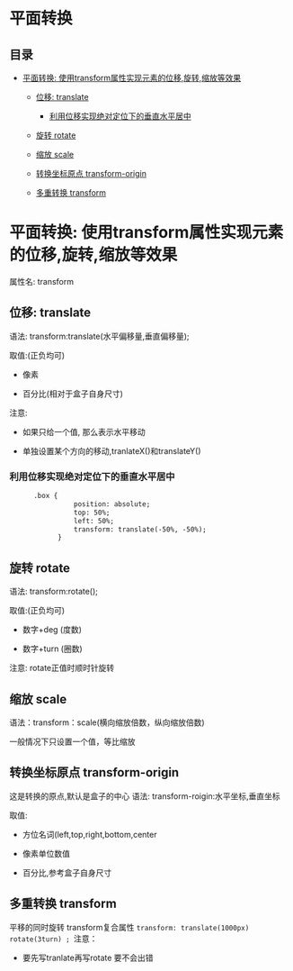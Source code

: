 # 平面转换

## 目录

*   [平面转换: 使用transform属性实现元素的位移,旋转,缩放等效果](#平面转换-使用transform属性实现元素的位移旋转缩放等效果)

    *   [位移: translate](#位移-translate)

        *   [利用位移实现绝对定位下的垂直水平居中](#利用位移实现绝对定位下的垂直水平居中)

    *   [旋转 rotate](#旋转-rotate)

    *   [缩放 scale](#缩放-scale)

    *   [转换坐标原点 transform-origin](#转换坐标原点-transform-origin)

    *   [多重转换 transform](#多重转换-transform)

# 平面转换: 使用transform属性实现元素的位移,旋转,缩放等效果

属性名: transform

## 位移: translate

语法: transform:translate(水平偏移量,垂直偏移量);

取值:(正负均可)

*   像素

*   百分比(相对于盒子自身尺寸)

注意:

*   如果只给一个值, 那么表示水平移动

*   单独设置某个方向的移动,tranlateX()和translateY()

### 利用位移实现绝对定位下的垂直水平居中

```html
      .box {
                position: absolute;
                top: 50%;
                left: 50%;
                transform: translate(-50%, -50%);
            }
```

## 旋转 rotate

语法: transform:rotate();

取值:(正负均可)

*   数字+deg (度数)

*   数字+turn (圈数)

注意: rotate正值时顺时针旋转

## 缩放 scale

语法：transform：scale(横向缩放倍数，纵向缩放倍数)

一般情况下只设置一个值，等比缩放

## 转换坐标原点 transform-origin

这是转换的原点,默认是盒子的中心
语法: transform-roigin:水平坐标,垂直坐标

取值:

*   方位名词(left,top,right,bottom,center

*   像素单位数值

*   百分比,参考盒子自身尺寸

## 多重转换 transform

平移的同时旋转
transform复合属性
`transform: translate(1000px) rotate(3turn) ;
`注意：

*   要先写tranlate再写rotate 要不会出错
